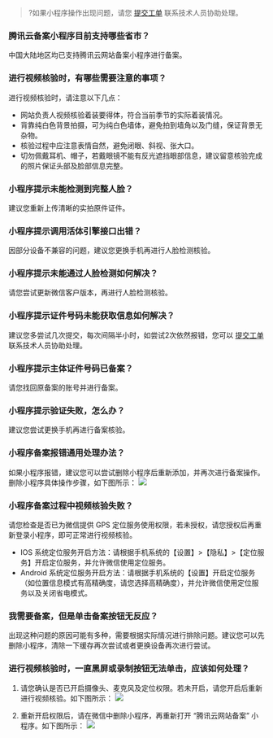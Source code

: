 >?如果小程序操作出现问题，请您 [提交工单](https://console.cloud.tencent.com/workorder/category) 联系技术人员协助处理。
>
### 腾讯云备案小程序目前支持哪些省市？
中国大陆地区均已支持腾讯云网站备案小程序进行备案。

### 进行视频核验时，有哪些需要注意的事项？
进行视频核验时，请注意以下几点：
- 网站负责人视频核验着装要得体，符合当前季节的实际着装情况。
- 背靠纯白色背景拍摄，可为纯白色墙体，避免拍到墙角以及门缝，保证背景无杂物。
- 核验过程中应注意表情自然，避免闭眼、斜视、张大口。
- 切勿佩戴耳机、帽子，若戴眼镜不能有反光遮挡眼部信息，建议留意核验完成的照片保证头部及脸部信息完整。

### 小程序提示未能检测到完整人脸？
建议您重新上传清晰的实拍原件证件。 

### 小程序提示调用活体引擎接口出错？
因部分设备不兼容的问题，建议您更换手机再进行人脸检测核验。

### 小程序提示未能通过人脸检测如何解决？
请您尝试更新微信客户版本，再进行人脸检测核验。

### 小程序提示证件号码未能获取信息如何解决？
建议您多尝试几次提交，每次间隔半小时，如尝试2次依然报错，您可以 [提交工单](https://console.cloud.tencent.com/workorder/category) 联系技术人员协助处理。

### 小程序提示主体证件号码已备案？
请您找回原备案的账号并进行备案。 

### 小程序提示验证失败，怎么办？  
建议您尝试更换手机再进行备案核验。

### 小程序备案报错通用处理办法？
如果小程序报错，建议您可以尝试删除小程序后重新添加，并再次进行备案操作。
删除小程序具体操作步骤，如下图所示：
![](https://main.qcloudimg.com/raw/8f3467e2bcfd385950bfe0ec3b31a056.png)

### 小程序备案过程中视频核验失败？
请您检查是否已为微信提供 GPS 定位服务使用权限，若未授权，请您授权后再重新登录小程序，即可正常进行视频核验。
- IOS 系统定位服务开启方法：请根据手机系统的【设置】>【隐私】>【定位服务】开启定位服务，并允许微信使用定位服务。
- Android 系统定位服务开启方法：请根据手机系统的【设置】开启定位服务（如位置信息模式有高精确度，请您选择高精确度），并允许微信使用定位服务以及关闭省电模式。

### 我需要备案，但是单击备案按钮无反应？
出现这种问题的原因可能有多种，需要根据实际情况进行排除问题。建议您可以先删除小程序，清除一下缓存再次尝试或者更换设备再次进行尝试。

### 进行视频核验时，一直黑屏或录制按钮无法单击，应该如何处理？
1. 请您确认是否已开启摄像头、麦克风及定位权限。若未开启，请您开启后重新进行视频核验。如下图所示：
![](https://main.qcloudimg.com/raw/ffb10cf86cb08acedccd9cfd5051bbdc.png)

2. 重新开启权限后，请在微信中删除小程序，再重新打开 “腾讯云网站备案” 小程序。如下图所示：
![](https://main.qcloudimg.com/raw/c3962d0e164c703480cf056b36558ba7.png)



